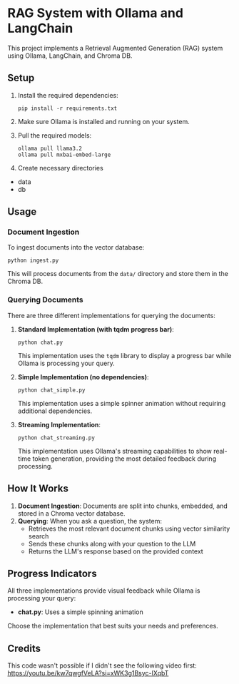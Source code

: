 # RAG System with Ollama and LangChain

This project implements a Retrieval Augmented Generation (RAG) system using Ollama, LangChain, and Chroma DB.

## Setup

1. Install the required dependencies:
   ```
   pip install -r requirements.txt
   ```

2. Make sure Ollama is installed and running on your system.

3. Pull the required models:
   ```
   ollama pull llama3.2
   ollama pull mxbai-embed-large
   ```

4. Create necessary directories

- data
- db

## Usage

### Document Ingestion

To ingest documents into the vector database:

```
python ingest.py
```

This will process documents from the `data/` directory and store them in the Chroma DB.

### Querying Documents

There are three different implementations for querying the documents:

1. **Standard Implementation (with tqdm progress bar)**:
   ```
   python chat.py
   ```
   This implementation uses the `tqdm` library to display a progress bar while Ollama is processing your query.

2. **Simple Implementation (no dependencies)**:
   ```
   python chat_simple.py
   ```
   This implementation uses a simple spinner animation without requiring additional dependencies.

3. **Streaming Implementation**:
   ```
   python chat_streaming.py
   ```
   This implementation uses Ollama's streaming capabilities to show real-time token generation, providing the most detailed feedback during processing.

## How It Works

1. **Document Ingestion**: Documents are split into chunks, embedded, and stored in a Chroma vector database.
2. **Querying**: When you ask a question, the system:
   - Retrieves the most relevant document chunks using vector similarity search
   - Sends these chunks along with your question to the LLM
   - Returns the LLM's response based on the provided context

## Progress Indicators

All three implementations provide visual feedback while Ollama is processing your query:

- **chat.py**: Uses a simple spinning animation

Choose the implementation that best suits your needs and preferences. 

## Credits

This code wasn't possible if I didn't see the following video first: https://youtu.be/kw7qwgfVeLA?si=xWK3g1Bsyc-IXqbT
